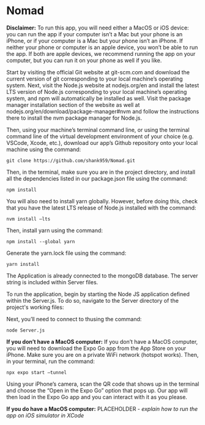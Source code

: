 # Nomad
**Disclaimer:** To run this app, you will need either a MacOS or iOS device: you can run the app if your computer isn’t a Mac but your phone is an iPhone, or if your computer is a Mac but your phone isn’t an iPhone. If neither your phone or computer is an apple device, you won’t be able to run the app. If both are apple devices, we recommend running the app on your computer, but you can run it on your phone as well if you like.

Start by visiting the official Git website at git-scm.com and download the current version of git corresponding to your local machine’s operating system. Next, visit the Node.js website at nodejs.org/en and install the latest LTS version of Node.js corresponding to your local machine’s operating system, and npm will automatically be installed as well. Visit the package manager installation section of the website as well at nodejs.org/en/download/package-manager#nvm and follow the instructions there to install the nvm package manager for Node.js.

Then, using your machine’s terminal command line, or using the terminal command line of the virtual development environment of your choice (e.g. VSCode, Xcode, etc.), download our app’s Github repository onto your local machine using the command:  

	git clone https://github.com/shank959/Nomad.git
Then, in the terminal, make sure you are in the project directory, and install all the dependencies listed in our package.json file using the command:  

	npm install
You will also need to install yarn globally. However, before doing this, check that you have the latest LTS release of Node.js installed with the command:  

	nvm install —lts
Then, install yarn using the command:  

	npm install --global yarn
Generate the yarn.lock file using the command:  

	yarn install

The Application is already connected to the mongoDB database. The server string is included within Server files.

To run the application, begin by starting the Node JS application defined within the Server.js. To do so, navigate to the Server directory of the project's working files:



Next, you’ll need to connect to thusing the command:  

	node Server.js



**If you don’t have a MacOS computer:**
If you don’t have a MacOS computer, you will need to download the Expo Go app from the App Store on your iPhone. Make sure you are on a private WiFi network (hotspot works). Then, in your terminal, run the command:  

	npx expo start —tunnel
Using your iPhone’s camera, scan the QR code that shows up in the terminal and choose the “Open in the Expo Go” option that pops up. Our app will then load in the Expo Go app and you can interact with it as you please.

**If you do have a MacOS computer:**
PLACEHOLDER - *explain how to run the app on iOS simulator in XCode*
